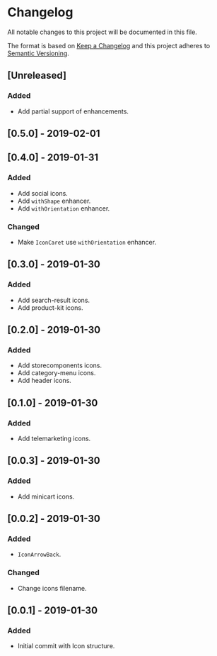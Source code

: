 # Changelog

All notable changes to this project will be documented in this file.

The format is based on [Keep a Changelog](http://keepachangelog.com/en/1.0.0/)
and this project adheres to [Semantic Versioning](http://semver.org/spec/v2.0.0.html).

## [Unreleased]
### Added
- Add partial support of enhancements.

## [0.5.0] - 2019-02-01

## [0.4.0] - 2019-01-31
### Added
- Add social icons.
- Add `withShape` enhancer.
- Add `withOrientation` enhancer.
### Changed
- Make `IconCaret` use `withOrientation` enhancer. 

## [0.3.0] - 2019-01-30
### Added
- Add search-result icons. 
- Add product-kit icons. 

## [0.2.0] - 2019-01-30
### Added
- Add storecomponents icons.
- Add category-menu icons.
- Add header icons.

## [0.1.0] - 2019-01-30
### Added
- Add telemarketing icons.

## [0.0.3] - 2019-01-30
### Added
- Add minicart icons.

## [0.0.2] - 2019-01-30
### Added
- `IconArrowBack`.

### Changed
- Change icons filename.

## [0.0.1] - 2019-01-30
### Added
- Initial commit with Icon structure.
